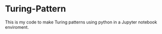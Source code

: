 # Turing-Pattern
This is my code to make Turing patterns using python in a Jupyter notebook enviroment.
